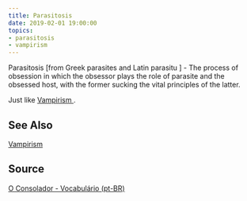 ```yaml
---
title: Parasitosis
date: 2019-02-01 19:00:00
topics:
- parasitosis 
- vampirism
---
```


Parasitosis [from Greek parasites and Latin parasitu ] - The process of
obsession in which the obsessor plays the role of parasite and the obsessed
host, with the former sucking the vital principles of the latter. 

Just like [ Vampirism ](../vampirism).

## See Also
[ Vampirism ](../vampirism)

## Source
[O Consolador - Vocabulário (pt-BR)](http://www.oconsolador.com.br/linkfixo/vocabulario/principal.html)
